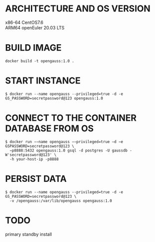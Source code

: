 # ARCHITECTURE AND OS VERSION

x86-64 CentOS7.6  
ARM64 openEuler 20.03 LTS

# BUILD IMAGE

```console
docker build -t opengauss:1.0 .
```

# START INSTANCE

```console
$ docker run --name opengauss --privileged=true -d -e GS_PASSWORD=secretpassword@123 opengauss:1.0
```

# CONNECT TO THE CONTAINER DATABASE FROM OS

```console
$ docker run −−name opengauss −−privileged=true −d −e GSPASSWORD=secretpassword@123 \
  −p8888:5432 opengauss:1.0 gsql -d postgres -U gaussdb -W'secretpassword@123' \
  -h your-host-ip -p8888
```

# PERSIST DATA

```console
$ docker run --name opengauss --privileged=true -d -e GS_PASSWORD=secretpassword@123 \
  -v /opengauss:/var/lib/opengauss opengauss:1.0
```

# TODO
primary standby install
